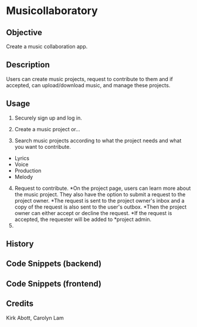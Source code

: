 # Musicollaboratory

## Objective
Create a music collaboration app.

## Description

Users can create music projects, request to contribute to them and if accepted, can upload/download music, and manage these projects.

## Usage

1. Securely sign up and log in.

2. Create a music project or...

3. Search music projects according to what the project needs and what you want to contribute.
 - Lyrics
 - Voice
 - Production
 - Melody
4. Request to contribute.
  *On the project page, users can learn more about the music project. They also have the option to submit a request to the project owner.
  *The request is sent to the project owner's inbox and a copy of the request is also sent to the user's outbox.
  *Then the project owner can either accept or decline the request.
  *If the request is accepted, the requester will be added to *project admin.
5.





## History





## Code Snippets (backend)

## Code Snippets (frontend)



## Credits
Kirk Abott,
Carolyn Lam

